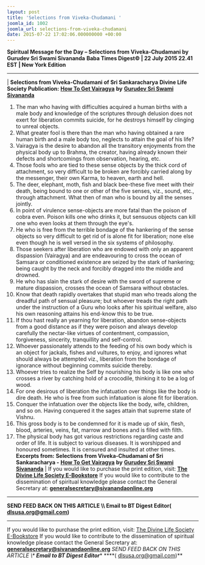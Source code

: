 ```yaml
---
layout: post
title: 'Selections from Viveka-Chudamani '
joomla_id: 1002
joomla_url: selections-from-viveka-chudamani
date: 2015-07-22 17:02:06.000000000 +00:00
---
```

**Spiritual Message for the Day – Selections from Viveka-Chudamani by Gurudev Sri Swami Sivananda**
 **Baba Times Digest© | 22 July 2015 22.41 EST | New York Edition**
* * *
| 
**Selections from Viveka-Chudamani of Sri Sankaracharya**
**Divine Life Society Publication:** [**How To Get Vairagya**](http://www.dlshq.org/download/vairagya.htm#_VPID_53) **by** [**Gurudev Sri Swami Sivananda**](http://www.dlshq.org/saints/siva.htm)
1. The man who having with difficulties acquired a human births with a male body and knowledge of the scriptures through delusion does not exert for liberation commits suicide, for he destroys himself by clinging to unreal objects.
2. What greater fool is there than the man who having obtained a rare human birth and a male body too, neglects to attain the goal of his life?
3. Vairagya is the desire to abandon all the transitory enjoyments from the physical body up to Brahma, the creator, having already known their defects and shortcomings from observation, hearing, etc.
4. Those fools who are tied to these sense objects by the thick cord of attachment, so very difficult to be broken are forcibly carried along by the messenger, their own Karma, to heaven, earth and hell.
5. The deer, elephant, moth, fish and black bee-these five meet with their death, being bound to one or other of the five senses, viz., sound, etc., through attachment. What then of man who is bound by all the senses jointly.
6. In point of virulence sense-objects are more fatal than the poison of cobra even. Poison kills one who drinks it, but sensuous objects can kill one who even looks at them through the eye's.
7. He who is free from the terrible bondage of the hankering of the sense objects so very difficult to get rid of is alone fit for liberation; none else even though he is well versed in the six systems of philosophy.
8. Those seekers after liberation who are endowed with only an apparent dispassion (Vairagya) and are endeavouring to cross the ocean of Samsara or conditioned existence are seized by the stark of hankering; being caught by the neck and forcibly dragged into the middle and drowned.
9. He who has slain the stark of desire with the sword of supreme or mature dispassion, crosses the ocean of Samsara without obstacles.
10. Know that death rapidly overtakes that stupid man who treads along the dreadful path of sensual pleasure; but whoever treads the right path under the instruction of a Guru who looks after his spiritual welfare, also his own reasoning attains his end-know this to be true.
11. If thou hast really an yearning for liberation, abandon sense-objects from a good distance as if they were poison and always develop carefully the nectar-like virtues of contentment, compassion, forgiveness, sincerity, tranquillity and self-control.
12. Whoever passionately attends to the feeding of his own body which is an object for jackals, fishes and vultures, to enjoy, and ignores what should always be attempted viz., liberation from the bondage of ignorance without beginning commits suicide thereby.
13. Whoever tries to realize the Self by nourishing his body is like one who crosses a river by catching hold of a crocodile, thinking it to be a log of wood.
14. For one desirous of liberation the infatuation over things like the body is dire death. He who is free from such infatuation is alone fit for liberation.
15. Conquer the infatuation over the objects like the body, wife, children, and so on. Having conquered it the sages attain that supreme state of Vishnu.
16. This gross body is to be condemned for it is made up of skin, flesh, blood, arteries, veins, fat, marrow and bones and is filled with filth.
17. The physical body has got various restrictions regarding caste and order of life. It is subject to various diseases. It is worshipped and honoured sometimes. It is censured and insulted at other times.
**Excerpts from:**  **Selections from Viveka-Chudamani of Sri Sankaracharya -** [**How To Get Vairagya**](http://www.dlshq.org/download/vairagya.htm#_VPID_53) **by** [**Gurudev Sri Swami Sivananda**](http://www.dlshq.org/saints/siva.htm)
 |
If you would like to purchase the print edition, visit: **[The Divine Life Society E-Bookstore](http://www.dlshq.org/download/download.htm)**
If you would like to contribute to the dissemination of spiritual knowledge please contact the General Secretary at: [](mailto:%20%3Cscript%20type=%27text/javascript%27%3E%20%3C%21--%20var%20prefix%20=%20%27ma%27%20+%20%27il%27%20+%20%27to%27;%20var%20path%20=%20%27hr%27%20+%20%27ef%27%20+%20%27=%27;%20var%20addy57016%20=%20%27generalsecretary%27%20+%20%27@%27;%20addy57016%20=%20addy57016%20+%20%27sivanandaonline%27%20+%20%27.%27%20+%20%27org%27;%20document.write%28%27%3Ca%20%27%20+%20path%20+%20%27%5C%27%27%20+%20prefix%20+%20%27:%27%20+%20addy57016%20+%20%27%5C%27%3E%27%29;%20document.write%28addy57016%29;%20document.write%28%27%3C%5C/a%3E%27%29;%20//--%3E%5Cn%20%3C/script%3E%3Cscript%20type=%27text/javascript%27%3E%20%3C%21--%20document.write%28%27%3Cspan%20style=%5C%27display:%20none;%5C%27%3E%27%29;%20//--%3E%20%3C/script%3EThis%20email%20address%20is%20being%20protected%20from%20spambots.%20You%20need%20JavaScript%20enabled%20to%20view%20it.%20%3Cscript%20type=%27text/javascript%27%3E%20%3C%21--%20document.write%28%27%3C/%27%29;%20document.write%28%27span%3E%27%29;%20//--%3E%20%3C/script%3E?subject=Contribution%20to%20Dissemination%20of%20Spiritual%20Knowledge) **generalsecretary@sivanandaonline.org**
****
**SEND FEED BACK ON THIS ARTICLE \\\ Email to BT Digest Editor[](mailto:%20%3Cscript%20type=%27text/javascript%27%3E%20%3C%21--%20var%20prefix%20=%20%27ma%27%20+%20%27il%27%20+%20%27to%27;%20var%20path%20=%20%27hr%27%20+%20%27ef%27%20+%20%27=%27;%20var%20addy72654%20=%20%27dlsusa.org%27%20+%20%27@%27;%20addy72654%20=%20addy72654%20+%20%27gmail%27%20+%20%27.%27%20+%20%27com%27;%20document.write%28%27%3Ca%20%27%20+%20path%20+%20%27%5C%27%27%20+%20prefix%20+%20%27:%27%20+%20addy72654%20+%20%27%5C%27%3E%27%29;%20document.write%28addy72654%29;%20document.write%28%27%3C%5C/a%3E%27%29;%20//--%3E%5Cn%20%3C/script%3E%3Cscript%20type=%27text/javascript%27%3E%20%3C%21--%20document.write%28%27%3Cspan%20style=%5C%27display:%20none;%5C%27%3E%27%29;%20//--%3E%20%3C/script%3EThis%20email%20address%20is%20being%20protected%20from%20spambots.%20You%20need%20JavaScript%20enabled%20to%20view%20it.%20%3Cscript%20type=%27text/javascript%27%3E%20%3C%21--%20document.write%28%27%3C/%27%29;%20document.write%28%27span%3E%27%29;%20//--%3E%20%3C/script%3E?subject=DLS%20Posts)( [dlsusa.org@gmail.com](mailto:dlsusa.org@gmail.com))**
* * *
  
If you would like to purchase the print edition, visit: [The Divine Life Society E-Bookstore](http://www.dlshq.org/download/download.htm)
If you would like to contribute to the dissemination of spiritual knowledge please contact the General Secretary at: **[generalsecretary@sivanandaonline.org](mailto:generalsecretary@sivanandaonline.org)**
**SEND FEED BACK ON THIS ARTICLE \\\**  **Email to BT Digest Editor**** [](mailto:%20%3Cscript%20type=%27text/javascript%27%3E%20%3C%21--%20var%20prefix%20=%20%27ma%27%20+%20%27il%27%20+%20%27to%27;%20var%20path%20=%20%27hr%27%20+%20%27ef%27%20+%20%27=%27;%20var%20addy72654%20=%20%27dlsusa.org%27%20+%20%27@%27;%20addy72654%20=%20addy72654%20+%20%27gmail%27%20+%20%27.%27%20+%20%27com%27;%20document.write%28%27%3Ca%20%27%20+%20path%20+%20%27%5C%27%27%20+%20prefix%20+%20%27:%27%20+%20addy72654%20+%20%27%5C%27%3E%27%29;%20document.write%28addy72654%29;%20document.write%28%27%3C%5C/a%3E%27%29;%20//--%3E%5Cn%20%3C/script%3E%3Cscript%20type=%27text/javascript%27%3E%20%3C%21--%20document.write%28%27%3Cspan%20style=%5C%27display:%20none;%5C%27%3E%27%29;%20//--%3E%20%3C/script%3EThis%20email%20address%20is%20being%20protected%20from%20spambots.%20You%20need%20JavaScript%20enabled%20to%20view%20it.%20%3Cscript%20type=%27text/javascript%27%3E%20%3C%21--%20document.write%28%27%3C/%27%29;%20document.write%28%27span%3E%27%29;%20//--%3E%20%3C/script%3E?subject=DLS%20Posts)****( [dlsusa.org@gmail.com](mailto:dlsusa.org@gmail.com))**  
